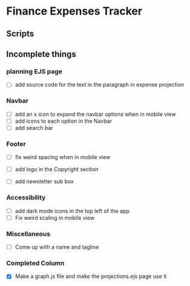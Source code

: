 # Finance Expenses Tracker

## Scripts


## Incomplete things

### planning EJS page

- [ ] add source code for the text in the paragraph in expense projection 

### Navbar
- [ ] add an x icon to expand the navbar options when in mobile view
- [ ] add icons to each option in the Navbar
- [ ] add search bar

### Footer
- [ ] fix weird spacing when in mobile view
- [ ] add logo in the Copyright section
- [ ] add newsletter sub box


### Accessibility
- [ ] add dark mode icons in the top left of the app
- [ ] Fix weird scaling in mobile view

### Miscellaneous
- [ ] Come up with a name and tagline


### Completed Column
- [x] Make a graph.js file and make the projections.ejs page use it
